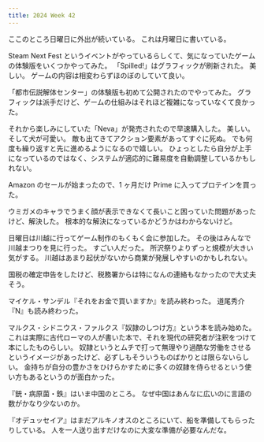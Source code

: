 ```yaml
---
title: 2024 Week 42
---
```


ここのところ日曜日に外出が続いている。
これは月曜日に書いている。

Steam Next Fest というイベントがやっているらしくて、気になっていたゲームの体験版をいくつかやってみた。
「Spilled!」はグラフィックが刷新された。
美しい。
ゲームの内容は相変わらずほのぼのしていて良い。

「都市伝説解体センター」の体験版も初めて公開されたのでやってみた。
グラフィックは派手だけど、ゲームの仕組みはそれほど複雑になっていなくて良かった。

それから楽しみにしていた「Neva」が発売されたので早速購入した。
美しい。
そして犬が可愛い。
敵も出てきてアクション要素があってすぐに死ぬ。
でも何度も繰り返すと先に進めるようになるので嬉しい。
ひょっとしたら自分が上手になっているのではなく、システムが適応的に難易度を自動調整しているかもしれない。

Amazon のセールが始まったので、1 ヶ月だけ Prime に入ってプロテインを買った。

ウミガメのキャラでうまく顔が表示できなくて長いこと困っていた問題があったけど、解決した。
根本的な解決になっているかどうかはわからないけど。

日曜日は川越に行ってゲーム制作のもくもく会に参加した。
その後はみんなで川越まつりを見に行った。
すごい人だった。
所沢祭りよりずっと規模が大きい気がする。
川越はあまり起伏がないから商業が発展しやすいのかもしれない。

国税の確定申告をしたけど、税務署からは特になんの連絡もなかったので大丈夫そう。

マイケル・サンデル『それをお金で買いますか』を読み終わった。
道尾秀介『N』も読み終わった。

マルクス・シドニウス・ファルクス『奴隷のしつけ方』という本を読み始めた。
これは実際に古代ローマの人が書いた本で、それを現代の研究者が注釈をつけて本にしたものらしい。
奴隷というとムチで打って無理やり過酷な労働をさせるというイメージがあったけど、必ずしもそういうものばかりとは限らないらしい。
金持ちが自分の豊かさをひけらかすために多くの奴隷を侍らせるという使い方もあるというのが面白かった。

『銃・病原菌・鉄』はいま中国のところ。
なぜ中国はあんなに広いのに言語の数がかなり少ないのか。

『オデュッセイア』はまだアルキノオスのところにいて、船を準備してもらったりしている。
人を一人送り出すだけなのに大変な準備が必要なんだな。
